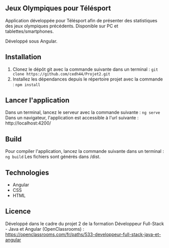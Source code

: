 ## Jeux Olympiques pour Télésport

Application développée pour Télésport afin de présenter des statistiques des jeux olympiques précédents.
Disponible sur PC et tablettes/smartphones.

Développé sous Angular. 

## Installation

1. Clonez le dépôt git avec la commande suivante dans un terminal : `git clone https://github.com/cedh44/Projet2.git`
2. Installez les dépendances depuis le répertoire projet avec la commande : `npm install`

## Lancer l'application

Dans un terminal, lancez le serveur avec la commande suivante : `ng serve`
Dans un navigateur, l'application est accessible à l'url suivante : http://localhost:4200/

## Build

Pour compiler l'application, lancez la commande suivante dans un terminal : `ng build`
Les fichiers sont générés dans /dist.

## Technologies
- Angular
- CSS
- HTML

## Licence

Développé dans le cadre du projet 2 de la formation Développeur Full-Stack - Java et Angular (OpenClassrooms) : https://openclassrooms.com/fr/paths/533-developpeur-full-stack-java-et-angular
